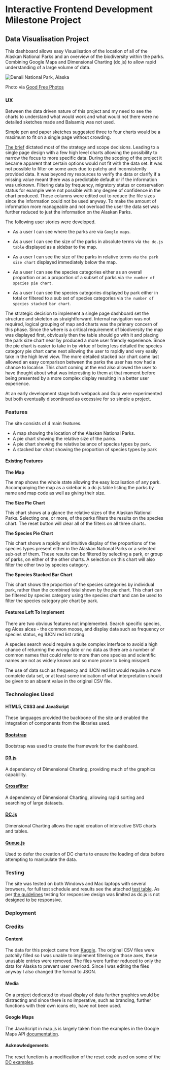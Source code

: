 # Interactive Frontend Development Milestone Project

## Data Visualisation Project

This dashboard allows easy Visualisation of the location of all of the Alaskan National Parks and an overview of the biodiversity within the parks. Combining Google Maps and Dimensional Charting (dc.js) to allow rapid understanding of a large volume of data.

![Denali National Park, Alaska](https://www.goodfreephotos.com/albums/united-states/alaska/denali-national-park/landscape-with-mountains-in-denali-national-park-alaska.jpg)

Photo via [Good Free Photos](https://www.goodfreephotos.com)

### UX

Between the data driven nature of this project and my need to see the charts to understand what would work and what would not there were no detailed sketches made and Balsamiq was not used.

Simple pen and paper sketches suggested three to four charts would be a maximum to fit on a single page without crowding.

[The brief](https://courses.codeinstitute.net/courses/course-v1:CodeInstitute+IFD101+2017_T3/courseware/e4482ae18d3142f7ba989b247b2e5ba9/d28b5efca8d4424ab3095f65010b3181/?activate_block_id=block-v1%3ACodeInstitute%2BIFD101%2B2017_T3%2Btype%40sequential%2Bblock%40d28b5efca8d4424ab3095f65010b3181) dictated most of the strategy and scope decisions. Leading to a single page design with a few high level charts allowing the possibility to narrow the focus to more specific data. During the scoping of the project it became apparent that certain options would not fit with the data set. It was not possible to filter on some axes due to patchy and inconsistently provided data. It was beyond my resources to verify the data or clarify if a missing value meant there was a predictable default or if the information was unknown. Filtering data by frequency, migratory status or conservation status for example were not possible with any degree of confidence in the chart produced. These columns were edited out to reduce the file sizes since the information could not be used anyway. To make the amount of information more manageable and not overload the user the data set was further reduced to just the information on the Alaskan Parks.

The following user stories were developed.

* As a user I can see where the parks are via `Google maps`.

* As a user I can see the size of the parks in absolute terms via `the dc.js table` displayed as a sidebar to the map.

* As a user I can see the size of the parks in relative terms via `the park size chart` displayed immediately below the map.

* As a user I can see the species categories either as an overall proportion or as a proportion of a subset of parks via `the number of species pie chart`.

* As a user I can see the species categories displayed by park either in total or filtered to a sub set of species categories via `the number of species stacked bar chart`.

The strategic decision to implement a single page dashboard set the structure and skeleton as straightforward. Internal navigation was not required, logical grouping of map and charts was the primary concern of this phase. Since the where is a critical requirement of biodiversity the map was displayed first, obviously then the table should go with it and placing the park size chart near by produced a more user friendly experience. Since the pie chart is easier to take in by virtue of being less detailed the species category pie chart came next allowing the user to rapidly and very easily take in the high level view. The more detailed stacked bar chart came last allowed an easy comparison between the parks the user has now had a chance to localise. This chart coming at the end also allowed the user to have thought about what was interesting to them at that moment before being presented by a more complex display resulting in a better user experience.

At an early development stage both webpack and Gulp were experimented but both eventually discontinued as excessive for so simple a project.

### Features

The site consists of 4 main features.
* A map showing the location of the Alaskan National Parks.
* A pie chart showing the relative size of the parks.
* A pie chart showing the relative balance of species types by park.
* A stacked bar chart showing the proportion of species types by park

#### Existing Features

**The Map**

The map shows the whole state allowing the easy localisation of any park. Accompanying the map as a sidebar is a dc.js table listing the parks by name and map code as well as giving their size.

**The Size Pie Chart**

This chart shows at a glance the relative sizes of the Alaskan National Parks. Selecting one, or more, of the parks filters the results on the species chart. The reset button will clear all of the filters on all three charts.

**The Species Pie Chart**

This chart shows a rapidly and intuitive display of the proportions of the species types present either in the Alaskan National Parks or a selected sub-set of them. These results can be filtered by selecting a park, or group of parks, on either of the other charts. A selection on this chart will also filter the other two by species category.

**The Species Stacked Bar Chart**

This chart shows the proportion of the species categories by individual park, rather than the combined total shown by the pie chart. This chart can be filtered by species category using the species chart and can be used to filter the species category pie chart by park.


#### Features Left To Implement

There are two obvious features not implemented. Search specific species, eg Alces alces - the common moose, and display data such as frequency or species status, eg IUCN red list rating.

A species search would require a quite complex interface to avoid a high chance of returning the wrong date or no data as there are a number of common names that could refer to more than one species and scientific names are not as widely known and so more prone to being misspelt.

The use of data such as frequency and IUCN red list would require a more complete data set, or at least some indication of what interpretation should be given to an absent value in the original CSV file.

### Technologies Used

#### HTML5, CSS3 and JavaScript

These languages provided the backbone of the site and enabled the integration of components from the libraries used.

#### [Bootstrap](https://getbootstrap.com/docs/3.3/)

Bootstrap was used to create the framework for the dashboard.

#### [D3.js](https://d3js.org/)

A dependency of Dimensional Charting, providing much of the graphics capability.

#### [Crossfilter](https://github.com/square/crossfilter)

A dependency of Dimensional Charting, allowing rapid sorting and searching of large datasets.

#### [DC.js](https://github.com/dc-js/dc.js/wiki)

Dimensional Charting allows the rapid creation of interactive SVG charts and tables.

#### [Queue.js](https://github.com/d3/d3-queue)

Used to defer the creation of DC charts to ensure the loading of data before attempting to manipulate the data.

### Testing

The site was tested on both Windows and Mac laptops with several browsers, for full test schedule and results see the attached [test table](). As per [the guidelines](https://courses.codeinstitute.net/courses/course-v1:CodeInstitute+IFD101+2017_T3/courseware/e4482ae18d3142f7ba989b247b2e5ba9/d28b5efca8d4424ab3095f65010b3181/?activate_block_id=block-v1%3ACodeInstitute%2BIFD101%2B2017_T3%2Btype%40sequential%2Bblock%40d28b5efca8d4424ab3095f65010b3181) testing for responsive design was limited as dc.js is not designed to be responsive.

### Deployment

### Credits

#### Content

The data for this project came from [Kaggle](https://www.kaggle.com/nationalparkservice/park-biodiversity#species.csv). The original CSV files were patchily filled so I was unable to implement filtering on those axes, these unusable entries were removed. The files were further reduced to only the data for Alaska to prevent user overload. Since I was editing the files anyway I also changed the format to JSON.

#### Media

On a project dedicated to visual display of data further graphics would be distracting and since there is no imperative, such as branding, further functions with their own icons etc, have not been used.

#### Google Maps

The JavaScript in map.js is largely taken from the examples in the Google Maps API [documentation](https://developers.google.com/maps/documentation/javascript/adding-a-google-map).

#### Acknowledgements

The reset function is a modification of the reset code used on some of the [DC examples](https://dc-js.github.io/dc.js/examples/).
